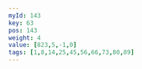 ```yaml
---
myId: 143
key: 63
pos: 143
weight: 4
value: [823,5,-1,0]
tags: [1,8,14,25,45,56,66,73,80,89]
---
```

